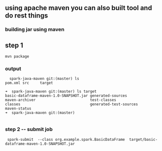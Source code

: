 ## using apache maven you can also built tool and do rest things 

### building jar using maven 

## step 1 

```
mvn package
```

### output 

```
  spark-java-maven git:(master) ls
pom.xml src     target

➜  spark-java-maven git:(master) ls target 
basic-dataframe-maven-1.0-SNAPSHOT.jar generated-sources                      maven-archiver                         test-classes
classes                                generated-test-sources                 maven-status
➜  spark-java-maven git:(master) 


```

### step 2 -- submit job 

```
 spark-submit  --class org.example.spark.BasicDataFrame  target/basic-dataframe-maven-1.0-SNAPSHOT.jar
```
